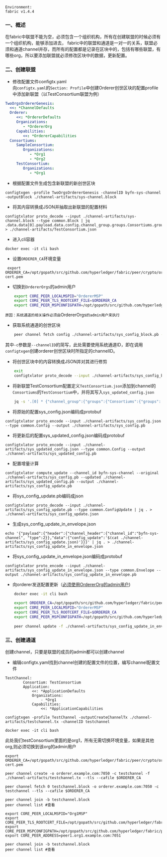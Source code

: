 
`Environment:`  
`fabric v1.4.4`


### 一、概述

在fabric中联盟不能为空，必须包含一个组织机构，所有在创建联盟的时候必须有一个组织机构，能够添加进去，
fabric中的联盟和通道是一对一的关系，联盟必须和通道channel并存，而所有的配置都是记录在区块中的，包括有哪些联盟，有哪些org，所以要添加联盟就必须修改区块中的数据，更新配置。

### 二、创建联盟

* 修改配置文件configtx.yaml        
向`configtx.yaml`的`Section: Profile`中创建Orderer创世区块的配置profile中添加新联盟（以TestConsortium联盟为例）

```yaml
TwoOrgsOrdererGenesis:
  <<: *ChannelDefaults
  Orderer:
     <<: *OrdererDefaults
     Organizations:
        - *OrdererOrg
     Capabilities:
        <<: *OrdererCapabilities
  Consortiums:
     SampleConsortium:
     	Organizations:
           - *Org1
           - *Org2
     TestConsortium:
     	Organizations:
           - *Org1
```

* 根据配置文件生成包含新联盟的新创世区块
```
configtxgen -profile TwoOrgsOrdererGenesis -channelID byfn-sys-channel -outputBlock ./channel-artifacts/sys-channel.block
```

* 将其内容转换成JSON并抽取出新联盟的配置材料
```
configtxlator proto_decode --input ./channel-artifacts/sys-channel.block --type common.Block | jq .data.data[0].payload.data.config.channel_group.groups.Consortiums.groups.TestConsortium > ./channel-artifacts/TestConsortium.json
```

* 进入cli容器
```
docker exec -it cli bash
```
* 设置`ORDERER_CA`环境变量
```
 export ORDERER_CA=/opt/gopath/src/github.com/hyperledger/fabric/peer/crypto/ordererOrganizations/example.com/orderers/orderer.example.com/msp/tlscacerts/tlsca.example.com-cert.pem
```

* 切换到`OrdererOrgs`的admin用户
```bash
    export CORE_PEER_LOCALMSPID="OrdererMSP"
    export CORE_PEER_TLS_ROOTCERT_FILE=$ORDERER_CA
    export CORE_PEER_MSPCONFIGPATH=/opt/gopath/src/github.com/hyperledger/fabric/peer/crypto/ordererOrganizations/example.com/users/Admin@example.com/msp
```
`原因：系统通道的相关操作必须由`OrdererOrgs`的admin用户来执行`

* 获取系统通道的创世区块
```bash
    peer channel fetch config ./channel-artifacts/sys_config_block.pb -o orderer.example.com:7050 -c byfn-sys-channel --tls --cafile $ORDERER_CA
```

其中`-c`参数是`--channelID`的简写，此处需要使用系统通道ID，即在调用`configtxgen`创建orderer创世区块时所指定的channelID。

* 将创世区块中的内容转换成JSON并对其进行修剪    
```bash
    exit
    configtxlator proto_decode --input ./channel-artifacts/sys_config_block.pb --type common.Block | jq .data.data[0].payload.data.config > ./channel-artifacts/sys_config.json
```

* 将新联盟TestConsortium配置定义`TestConsortium.json`添加到channel的`Consortiums`的`TestConsortium`中，并将其写入`sys_updated_config.json`

```bash
    jq -s '.[0] * {"channel_group":{"groups":{"Consortiums":{"groups": {"TestConsortium": .[1]}}}}}' ./channel-artifacts/sys_config.json ./channel-artifacts/TestConsortium.json >& ./channel-artifacts/sys_updated_config.json
```

* 将原始的配置sys_config.json编码成protobuf
```
configtxlator proto_encode --input ./channel-artifacts/sys_config.json --type common.Config --output ./channel-artifacts/sys_config.pb
```

* 将更新后的配置sys_updated_config.json编码成protobuf
```
configtxlator proto_encode --input ./channel-artifacts/sys_updated_config.json --type common.Config --output ./channel-artifacts/sys_updated_config.pb
```

* 配置增量计算
```
configtxlator compute_update --channel_id byfn-sys-channel --original ./channel-artifacts/sys_config.pb --updated ./channel-artifacts/sys_updated_config.pb --output ./channel-artifacts/sys_config_update.pb
```

* 将sys_config_update.pb编码成json
```
configtxlator proto_decode --input ./channel-artifacts/sys_config_update.pb --type common.ConfigUpdate | jq . > ./channel-artifacts/sys_config_update.json
```
* 生成sys_config_update_in_envelope.json
```
echo '{"payload":{"header":{"channel_header":{"channel_id":"byfn-sys-channel", "type":2}},"data":{"config_update":'$(cat ./channel-artifacts/sys_config_update.json)'}}}' | jq . > ./channel-artifacts/sys_config_update_in_envelope.json
```

* 将sys_config_update_in_envelope.json编码成protobuf
```
configtxlator proto_encode --input ./channel-artifacts/sys_config_update_in_envelope.json --type common.Envelope --output ./channel-artifacts/sys_config_update_in_envelope.pb
```

* 向orderer发送配置更新（<u>必须使用OrdererOrg的admin用户</u>)

```bash
    docker exec -it cli bash
    
    export ORDERER_CA=/opt/gopath/src/github.com/hyperledger/fabric/peer/crypto/ordererOrganizations/example.com/orderers/orderer.example.com/msp/tlscacerts/tlsca.example.com-cert.pem
    export CORE_PEER_LOCALMSPID="OrdererMSP"
    export CORE_PEER_TLS_ROOTCERT_FILE=$ORDERER_CA
    export CORE_PEER_MSPCONFIGPATH=/opt/gopath/src/github.com/hyperledger/fabric/peer/crypto/ordererOrganizations/example.com/users/Admin@example.com/msp
    
    peer channel update -f ./channel-artifacts/sys_config_update_in_envelope.pb -c byfn-sys-channel -o orderer.example.com:7050 --tls true --cafile $ORDERER_CA
```

### 三、创建通道        
创建channel，只要是联盟的成员的admin都可以创建channel       

* 编辑configtx.yaml找到channel创建的配置文件的位置，编写channel配置文件
```
TestChannel:
        Consortium: TestConsortium
        Application:
            <<: *ApplicationDefaults
            Organizations:
                - *Org1
            Capabilities:
                <<: *ApplicationCapabilities

```


```
configtxgen -profile TestChannel -outputCreateChannelTx ./channel-artifacts/testchannel.tx -channelID testchannel
```

```
docker exec -it cli bash
```


此处我们testConsortium里面的是org1，所有无需切换环境变量，如果是其他org,则必须切换到该org的admin用户

```
export ORDERER_CA=/opt/gopath/src/github.com/hyperledger/fabric/peer/crypto/ordererOrganizations/example.com/orderers/orderer.example.com/msp/tlscacerts/tlsca.example.com-cert.pem

peer channel create -o orderer.example.com:7050 -c testchannel -f ./channel-artifacts/testchannel.tx --tls --cafile $ORDERER_CA

peer channel fetch 0 testchannel.block -o orderer.example.com:7050 -c testchannel --tls --cafile $ORDERER_CA

peer channel join -b testchannel.block
peer channel list #查看

export CORE_PEER_LOCALMSPID="Org1MSP"
export CORE_PEER_TLS_ROOTCERT_FILE=/opt/gopath/src/github.com/hyperledger/fabric/peer/crypto/peerOrganizations/org1.example.com/peers/peer1.org1.example.com/tls/ca.crt
export CORE_PEER_MSPCONFIGPATH=/opt/gopath/src/github.com/hyperledger/fabric/peer/crypto/peerOrganizations/org1.example.com/users/Admin@org1.example.com/msp
export CORE_PEER_ADDRESS=peer1.org1.example.com:7051

peer channel join -b testchannel.block
peer channel list #查看
```